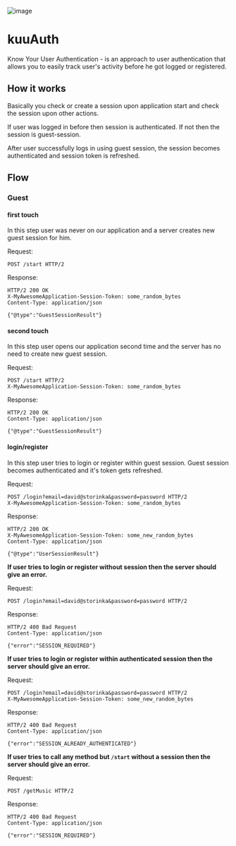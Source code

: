 ![image](https://github.com/kohutd/kuuAuth/assets/21020331/e4c8f0e3-6e0f-4945-bc4a-1cf0423d454c)

# kuuAuth

Know Your User Authentication - is an approach to user authentication that allows you to easily track user's activity before he got logged or registered.

## How it works

Basically you check or create a session upon application start and check the session upon other actions.

If user was logged in before then session is authenticated. If not then the session is guest-session.

After user successfully logs in using guest session, the session becomes authenticated and session token is refreshed.

## Flow

### Guest

#### first touch

In this step user was never on our application and a server creates new guest session for him.

Request:

```http
POST /start HTTP/2
```

Response:

```http
HTTP/2 200 OK
X-MyAwesomeApplication-Session-Token: some_random_bytes
Content-Type: application/json

{"@type":"GuestSessionResult"}
```


#### second touch

In this step user opens our application second time and the server has no need to create new guest session.

Request:

```http
POST /start HTTP/2
X-MyAwesomeApplication-Session-Token: some_random_bytes
```

Response:

```http
HTTP/2 200 OK
Content-Type: application/json

{"@type":"GuestSessionResult"}
```

#### login/register

In this step user tries to login or register within guest session. Guest session becomes authenticated and it's token gets refreshed.

Request:

```http
POST /login?email=david@storinka&password=password HTTP/2
X-MyAwesomeApplication-Session-Token: some_random_bytes
```

Response:

```http
HTTP/2 200 OK
X-MyAwesomeApplication-Session-Token: some_new_random_bytes
Content-Type: application/json

{"@type":"UserSessionResult"}
```

**If user tries to login or register without session then the server should give an error.**

Request:

```http
POST /login?email=david@storinka&password=password HTTP/2
```

Response:

```http
HTTP/2 400 Bad Request
Content-Type: application/json

{"error":"SESSION_REQUIRED"}
```

**If user tries to login or register within authenticated session then the server should give an error.**

Request:

```http
POST /login?email=david@storinka&password=password HTTP/2
X-MyAwesomeApplication-Session-Token: some_new_random_bytes
```

Response:

```http
HTTP/2 400 Bad Request
Content-Type: application/json

{"error":"SESSION_ALREADY_AUTHENTICATED"}
```

**If user tries to call any method but `/start` without a session then the server should give an error.**

Request:

```http
POST /getMusic HTTP/2
```

Response:

```http
HTTP/2 400 Bad Request
Content-Type: application/json

{"error":"SESSION_REQUIRED"}
